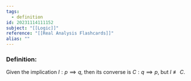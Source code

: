 ```yaml
---
tags:
  - definition
id: 20231114111152
subject: "[[Logic]]"
reference: "[[Real Analysis Flashcards]]"
alias: ""
---
```

### Definition:
Given the implication $I: p \implies q$, then its converse is $C: q \implies p$, but $I \not \equiv C$. 